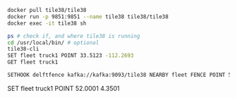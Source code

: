 ```sh
docker pull tile38/tile38
docker run -p 9851:9851 --name tile38 tile38/tile38
docker exec -it tile38 sh
```


```sh
ps # check if, and where tile38 is running
cd /usr/local/bin/ # optional
tile38-cli
SET fleet truck1 POINT 33.5123 -112.2693
GET fleet truck1

SETHOOK delftfence kafka://kafka:9093/tile38 NEARBY fleet FENCE POINT 52.0 4.35 5000

```
SET fleet truck1 POINT 52.0001 4.3501